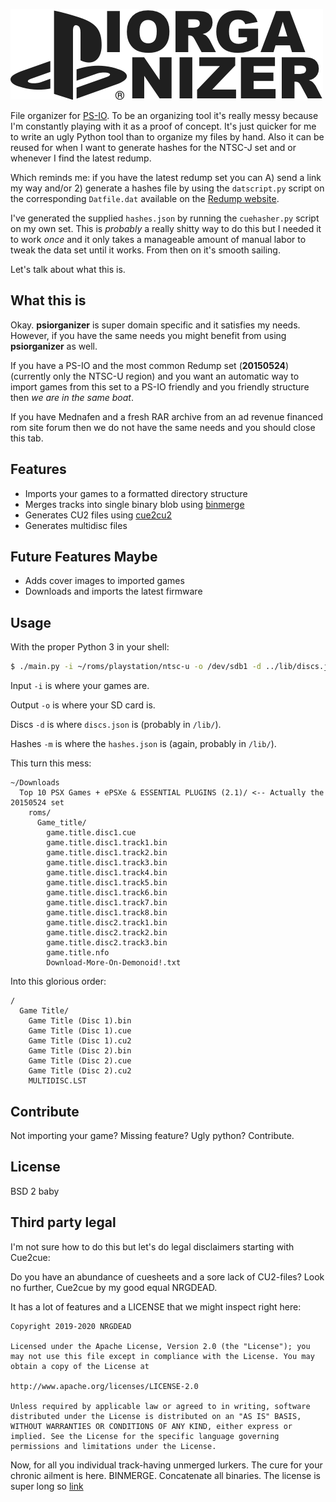 ![](logo.png)

File organizer for [PS-IO](https://ps-io.com/). To be an organizing tool it's really messy because I'm constantly playing with it as a proof of concept. It's just quicker for me to write an ugly Python tool than to organize my files by hand. Also it can be reused for when I want to generate hashes for the NTSC-J set and or whenever I find the latest redump.

Which reminds me: if you have the latest redump set you can A) send a link my way and/or 2) generate a hashes file by using the `datscript.py` script on the corresponding `Datfile.dat` available on the [Redump website](http://redump.org/downloads/).

I've generated the supplied `hashes.json` by running the `cuehasher.py` script on my own set. This is _probably_ a really shitty way to do this but I needed it to work _once_ and it only takes a manageable amount of manual labor to tweak the data set until it works. From then on it's smooth sailing.

Let's talk about what this is.

## What this is
Okay. **psiorganizer** is super domain specific and it satisfies my needs. However, if you have the same needs you might benefit from using **psiorganizer** as well.

If you have a PS-IO and the most common Redump set (**20150524**) (currently only the NTSC-U region) and you want an automatic way to import games from this set to a PS-IO friendly and you friendly structure then _we are in the same boat_.

If you have Mednafen and a fresh RAR archive from an ad revenue financed rom site forum then we do not have the same needs and you should close this tab. 

## Features

* Imports your games to a formatted directory structure
* Merges tracks into single binary blob using [binmerge](https://github.com/putnam/binmerge)
* Generates CU2 files using [cue2cu2](https://github.com/NRGDEAD/Cue2cu2)
* Generates multidisc files

## Future Features Maybe


* Adds cover images to imported games
* Downloads and imports the latest firmware

## Usage

With the proper Python 3 in your shell:

```sh
$ ./main.py -i ~/roms/playstation/ntsc-u -o /dev/sdb1 -d ../lib/discs.json -m ../lib/hashes.json
```

Input `-i` is where your games are.  
  
Output `-o` is where your SD card is. 
  
Discs `-d` is where `discs.json` is (probably in `/lib/`).
  
Hashes `-m` is where the `hashes.json` is (again, probably in `/lib/`).

This turn this mess:

```
~/Downloads
  Top 10 PSX Games + ePSXe & ESSENTIAL PLUGINS (2.1)/ <-- Actually the 20150524 set
    roms/
      Game_title/
        game.title.disc1.cue
        game.title.disc1.track1.bin
        game.title.disc1.track2.bin
        game.title.disc1.track3.bin
        game.title.disc1.track4.bin
        game.title.disc1.track5.bin
        game.title.disc1.track6.bin
        game.title.disc1.track7.bin
        game.title.disc1.track8.bin
        game.title.disc2.track1.bin
        game.title.disc2.track2.bin
        game.title.disc2.track3.bin
        game.title.nfo
        Download-More-On-Demonoid!.txt
```

Into this glorious order:

```
/ 
  Game Title/ 
    Game Title (Disc 1).bin
    Game Title (Disc 1).cue
    Game Title (Disc 1).cu2
    Game Title (Disc 2).bin
    Game Title (Disc 2).cue
    Game Title (Disc 2).cu2
    MULTIDISC.LST
```

## Contribute

Not importing your game? Missing feature? Ugly python? Contribute.

## License
BSD 2 baby

## Third party legal
I'm not sure how to do this but let's do legal disclaimers starting with Cue2cue:

Do you have an abundance of cuesheets and a sore lack of CU2-files? Look no further, Cue2cue by my good equal NRGDEAD.

It has a lot of features and a LICENSE that we might inspect right here:

```
Copyright 2019-2020 NRGDEAD

Licensed under the Apache License, Version 2.0 (the "License"); you may not use this file except in compliance with the License. You may obtain a copy of the License at

http://www.apache.org/licenses/LICENSE-2.0

Unless required by applicable law or agreed to in writing, software distributed under the License is distributed on an "AS IS" BASIS, WITHOUT WARRANTIES OR CONDITIONS OF ANY KIND, either express or implied. See the License for the specific language governing permissions and limitations under the License.
```

Now, for all you individual track-having unmerged lurkers. The cure for your chronic ailment is here. BINMERGE. Concatenate all binaries. The license is super long so [link](https://github.com/putnam/binmerge/blob/master/LICENSE)